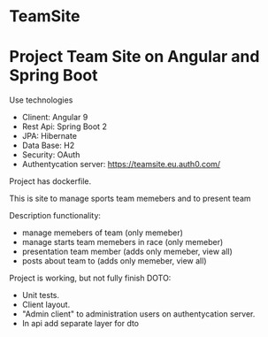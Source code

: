 # TeamSite
# Project Team Site on Angular and Spring Boot 

Use technologies
- Clinent: Angular 9
- Rest Api: Spring Boot 2
- JPA: Hibernate
- Data Base: H2
- Security: OAuth
- Authentycation server: https://teamsite.eu.auth0.com/

Project has dockerfile.

This is site to manage sports team memebers and to present team 

Description functionality:
- manage memebers of team (only memeber)
- manage starts team memebers in race (only memeber)
- presentation team member (adds only memeber, view all)
- posts about team to (adds only memeber, view all)

Project is working, but not fully finish
DOTO:
- Unit tests.
- Client layout.
- "Admin client" to administration users on authentycation server.
- In api add separate layer for dto


